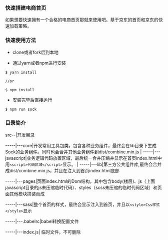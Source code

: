 ### 快速搭建电商首页

如果想要快速拥有一个合格的电商首页那就来使用吧。基于京东的首页和京东的快速加载策略。

### 快速使用方法

+ clone或者fork后到本地

+ 通过yarn或者npm进行安装

```
$ yarn install

//or

$ npm install
```

+ 安装完毕后直接运行

```javascript
$ npm run sock
```

### 目录简介

src--|开发目录

-----|---core|开发常用工具包类，包含各种业务组件，最终会在lib目录下生成Sock的业务组件。同时也会合并其他业务组件到dist/combine.min.js
     |
-----|---javascript|业务逻辑代码放置区域，最后统一合并压缩并显示在首页index.html中用`<script>代码区域</script>`显示。
     | 
-----|---lib|第三方公共组件库,最终会合并成dist/combine.min.js，并且在注入到首页index.html底部

-----|---pages|页面index.html的Dom结构，其中包含body(楼层)、js（上面javascript目录的js未压缩临时代码）、styles（scss未压缩的临时代码区域）和页面其他模块拼装而成

-----|---sass|整个首页的样式，最终会显示注入到首页，并且以`<style>Css样式</style>`显示

-----|---.babelrc|babel转换配置文件

-----|---index.js| 临时文件，不可删除 